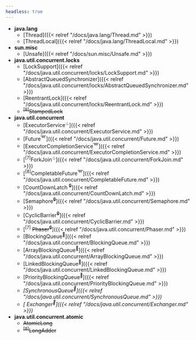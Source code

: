 ```yaml
---
headless: true
---
```


- **java.lang**
  - [Thread]({{< relref "/docs/java.lang/Thread.md" >}})
  - [ThreadLocal]({{< relref "/docs/java.lang/ThreadLocal.md" >}})
- **sun.misc**
  - [Unsafe]({{< relref "/docs/sun.misc/Unsafe.md" >}})
- **java.util.concurrent.locks**
  - [LockSupport]({{< relref "/docs/java.util.concurrent/locks/LockSupport.md" >}})
  - [AbstractQueuedSynchronizer]({{< relref "/docs/java.util.concurrent/locks/AbstractQueuedSynchronizer.md" >}})
  - [ReentrantLock]({{< relref "/docs/java.util.concurrent/locks/ReentrantLock.md" >}})
  - ~~<sup>[8]</sup>StampedLock~~
- **java.util.concurrent**
  - [ExecutorService<sup>♨</sup>]({{< relref "/docs/java.util.concurrent/ExecutorService.md" >}})
  - [Future<sup>➿</sup>]({{< relref "/docs/java.util.concurrent/Future.md" >}})
  - [ExecutorCompletionService<sup>➿</sup>]({{< relref "/docs/java.util.concurrent/ExecutorCompletionService.md" >}})
  - [<sup>[7]</sup>ForkJoin<sup>♨</sup>]({{< relref "/docs/java.util.concurrent/ForkJoin.md" >}})
  - [<sup>[8]</sup>CompletableFuture<sup>➿</sup>]({{< relref "/docs/java.util.concurrent/CompletableFuture.md" >}})
  - [CountDownLatch <sup>🔒</sup>]({{< relref "/docs/java.util.concurrent/CountDownLatch.md" >}})
  - [Semaphore<sup>🔒</sup>]({{< relref "/docs/java.util.concurrent/Semaphore.md" >}})
  - [CyclicBarrier<sup>🔒</sup>]({{< relref "/docs/java.util.concurrent/CyclicBarrier.md" >}})
  - [<sup>[7]</sup> ~~Phaser~~<sup>🔒</sup>]({{< relref "/docs/java.util.concurrent/Phaser.md" >}})
  - [BlockingQueue<sup>📏</sup>]({{< relref "/docs/java.util.concurrent/BlockingQueue.md" >}})
  - [ArrayBlockingQueue<sup>📏</sup>]({{< relref "/docs/java.util.concurrent/ArrayBlockingQueue.md" >}})
  - [LinkedBlockingQueue<sup>📏</sup>]({{< relref "/docs/java.util.concurrent/LinkedBlockingQueue.md" >}})
  - [PriorityBlockingQueue<sup>📏</sup>]({{< relref "/docs/java.util.concurrent/PriorityBlockingQueue.md" >}})
  - *[SynchronousQueue<sup>📏</sup>]({{< relref "/docs/java.util.concurrent/SynchronousQueue.md" >}})*
  - *[ Exchanger<sup>📏</sup>]({{< relref "/docs/java.util.concurrent/Exchanger.md" >}})*
- **java.util.concurrent.atomic**
  - ~~AtomicLong~~
  - ~~<sup>[8]</sup>LongAdder~~
